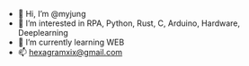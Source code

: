 - 👋 Hi, I’m @myjung
- 👀 I’m interested in RPA, Python, Rust, C, Arduino, Hardware, Deeplearning
- 🌱 I’m currently learning WEB
- 📫 hexagramxix@gmail.com
